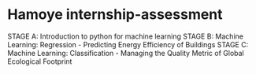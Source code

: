 # Hamoye internship-assessment
STAGE A: Introduction to python for machine learning
STAGE B: Machine Learning: Regression - Predicting Energy Efficiency of Buildings
STAGE C: Machine Learning: Classification - Managing the Quality Metric of Global Ecological Footprint
